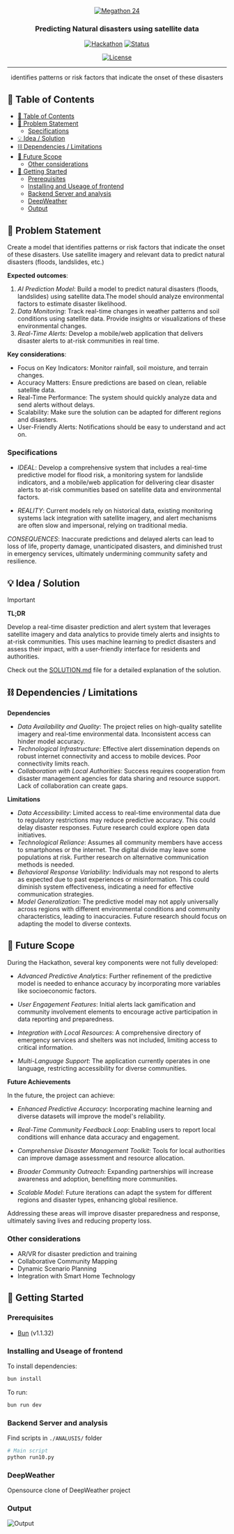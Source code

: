 <p align="center">
  <a href="" rel="noopener">
 <img src="./docs/assets/images/megathon24.png" alt="Megathon 24"></a>
</p>
<h3 align="center">Predicting Natural disasters using satellite data</h3>

<div align="center">

<!-- https://dev.to/envoy_/150-badges-for-github-pnk -->
<!-- https://app.logomakr.com/ -->

[![Hackathon](https://img.shields.io/badge/hackathon-Megathon\%20'24-purple.svg)](https://megathon.in/) [![Status](https://img.shields.io/badge/status-draft-yellow.svg)]()
<!-- [![GitHub Issues](https://img.shields.io/github/issues/nitheesh-me/....svg)](https://github.com/nitheesh-me/.../issues)
[![GitHub Pull Requests](https://img.shields.io/github/issues-pr/nitheesh-me/....svg)](https://github.com/nitheesh-me/.../pulls) -->
[![License](https://img.shields.io/badge/license-Creative%20Commons%20Zero%20v1.0%20Universal-blue.svg)](https://creativecommons.org/public-domain/cc0/)

<!-- [![Python](https://img.shields.io/badge/Python-14354C?style=for-the-badge&logo=python&logoColor=white)](https://python.org/) [![React](https://img.shields.io/badge/React-20232A?style=for-the-badge&logo=react&logoColor=61DAFB)](https://react.dev/) [![Tailwind CSS](https://img.shields.io/badge/Tailwind%20CSS-38B2AC?style=for-the-badge&logo=tailwind-css&logoColor=white)](https://tailwindcss.com/) [![Bun](https://img.shields.io/badge/Bun-FF2D20?style=for-the-badge&logo=bun&logoColor=white)](https://bun.sh) -->
</div>

---

<p align="center"> identifies patterns or risk factors that
indicate the onset of these disasters
    <br>
</p>

## 📝 Table of Contents

- [📝 Table of Contents](#-table-of-contents)
- [🧐 Problem Statement ](#-problem-statement-)
  - [Specifications](#specifications)
- [💡 Idea / Solution ](#-idea--solution-)
- [⛓️ Dependencies / Limitations ](#️-dependencies--limitations-)
- [🚀 Future Scope ](#-future-scope-)
  - [Other considerations](#other-considerations)
- [🏁 Getting Started ](#-getting-started-)
  - [Prerequisites](#prerequisites)
  - [Installing and Useage of frontend](#installing-and-useage-of-frontend)
  - [Backend Server and analysis](#backend-server-and-analysis)
  - [DeepWeather](#deepweather)
  - [Output](#output)

## 🧐 Problem Statement <a name = "problem_statement"></a>

Create a model that identifies patterns or risk factors that indicate the onset of these disasters. Use satellite imagery and relevant data to predict natural disasters (floods, landslides, etc.)

**Expected outcomes**:

1. *AI Prediction Model*:
 Build a model to predict natural disasters (floods, landslides) using satellite data.The model
should analyze environmental factors to estimate disaster likelihood.
2. *Data Monitoring*:
 Track real-time changes in weather patterns and soil conditions using satellite data.
Provide insights or visualizations of these environmental changes.
3. *Real-Time Alerts:*
 Develop a mobile/web application that delivers disaster alerts to at-risk communities in
real time.

**Key considerations**:

- Focus on Key Indicators: Monitor rainfall, soil moisture, and terrain changes.
- Accuracy Matters: Ensure predictions are based on clean, reliable satellite data.
- Real-Time Performance: The system should quickly analyze data and send alerts without delays.
- Scalability: Make sure the solution can be adapted for different regions and disasters.
- User-Friendly Alerts: Notifications should be easy to understand and act on.

### Specifications

- *IDEAL*: Develop a comprehensive system that includes a real-time predictive model for flood risk, a monitoring system for landslide indicators, and a mobile/web application for delivering clear disaster alerts to at-risk communities based on satellite data and environmental factors.

- *REALITY*: Current models rely on historical data, existing monitoring systems lack integration with satellite imagery, and alert mechanisms are often slow and impersonal, relying on traditional media.

*CONSEQUENCES*: Inaccurate predictions and delayed alerts can lead to loss of life, property damage, unanticipated disasters, and diminished trust in emergency services, ultimately undermining community safety and resilience.

## 💡 Idea / Solution <a name = "idea"></a>

> [!IMPORTANT]
> **TL;DR**
> 
> Develop a real-time disaster prediction and alert system that leverages satellite imagery and data analytics to provide timely alerts and insights to at-risk communities. This uses machine learning to predict disasters and assess their impact, with a user-friendly interface for residents and authorities.

Check out the [SOLUTION.md](./SOLUTION.md) file for a detailed explanation of the solution.


## ⛓️ Dependencies / Limitations <a name = "limitations"></a>

**Dependencies**
- *Data Availability and Quality*:
  The project relies on high-quality satellite imagery and real-time environmental data. Inconsistent access can hinder model accuracy.
- *Technological Infrastructure*:
  Effective alert dissemination depends on robust internet connectivity and access to mobile devices. Poor connectivity limits reach.
- *Collaboration with Local Authorities*:
  Success requires cooperation from disaster management agencies for data sharing and resource support. Lack of collaboration can create gaps.

**Limitations**
- *Data Accessibility*:
  Limited access to real-time environmental data due to regulatory restrictions may reduce predictive accuracy. This could delay disaster responses. Future research could explore open data initiatives.
- *Technological Reliance*:
  Assumes all community members have access to smartphones or the internet. The digital divide may leave some populations at risk. Further research on alternative communication methods is needed.
- *Behavioral Response Variability*:
  Individuals may not respond to alerts as expected due to past experiences or misinformation. This could diminish system effectiveness, indicating a need for effective communication strategies.
- *Model Generalization*:
  The predictive model may not apply universally across regions with different environmental conditions and community characteristics, leading to inaccuracies. Future research should focus on adapting the model to diverse contexts.

## 🚀 Future Scope <a name = "future_scope"></a>

During the Hackathon, several key components were not fully developed:

- *Advanced Predictive Analytics*: Further refinement of the predictive model is needed to enhance accuracy by incorporating more variables like socioeconomic factors.

- *User Engagement Features*: Initial alerts lack gamification and community involvement elements to encourage active participation in data reporting and preparedness.

- *Integration with Local Resources*: A comprehensive directory of emergency services and shelters was not included, limiting access to critical information.

- *Multi-Language Support*: The application currently operates in one language, restricting accessibility for diverse communities.

**Future Achievements**

In the future, the project can achieve:

- *Enhanced Predictive Accuracy*: Incorporating machine learning and diverse datasets will improve the model's reliability.

- *Real-Time Community Feedback Loop*: Enabling users to report local conditions will enhance data accuracy and engagement.

- *Comprehensive Disaster Management Toolkit*: Tools for local authorities can improve damage assessment and resource allocation.

- *Broader Community Outreach*: Expanding partnerships will increase awareness and adoption, benefiting more communities.

- *Scalable Model*: Future iterations can adapt the system for different regions and disaster types, enhancing global resilience.

Addressing these areas will improve disaster preparedness and response, ultimately saving lives and reducing property loss.

### Other considerations

- AR/VR for disaster prediction and training
- Collaborative Community Mapping
- Dynamic Scenario Planning
- Integration with Smart Home Technology

## 🏁 Getting Started <a name = "getting_started"></a>

### Prerequisites

- [Bun](https://bun.sh) (v1.1.32)

### Installing and Useage of frontend

To install dependencies:

```bash
bun install
```

To run:

```bash
bun run dev
```

### Backend Server and analysis

Find scripts in `./ANALUSIS/` folder

```bash
# Main script
python run10.py
```

### DeepWeather

Opensource clone of DeepWeather project


### Output

![Output](./flooding.gif)
